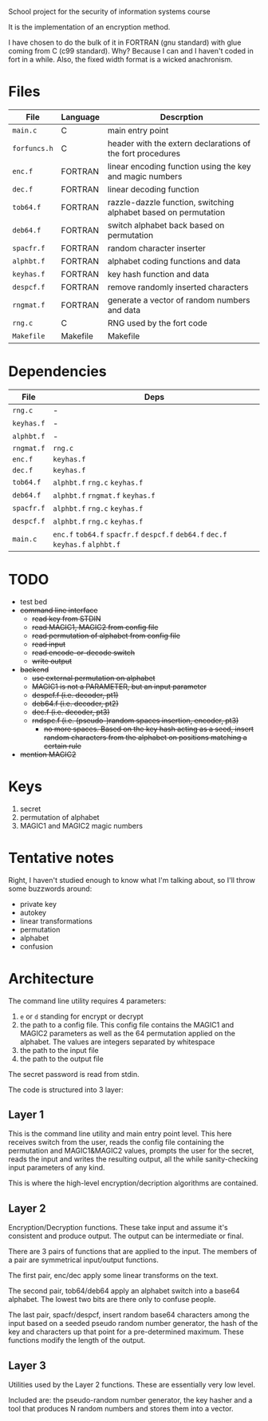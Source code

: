 School project for the security of information systems course

It is the implementation of an encryption method.

I have chosen to do the bulk of it in FORTRAN (gnu standard) with glue coming from C (c99 standard). Why? Because I can and I haven't coded in fort in a while. Also, the fixed width format is a wicked anachronism.

Files
=====

| File | Language | Descrption |
|------|----------|------------|
| `main.c` | C | main entry point |
| `forfuncs.h` | C | header with the extern declarations of the fort procedures |
| `enc.f` | FORTRAN | linear encoding function using the key and magic numbers |
| `dec.f` | FORTRAN | linear decoding function |
| `tob64.f` | FORTRAN | razzle-dazzle function, switching alphabet based on permutation |
| `deb64.f` | FORTRAN | switch alphabet back based on permutation |
| `spacfr.f` | FORTRAN | random character inserter |
| `alphbt.f` | FORTRAN | alphabet coding functions and data |
| `keyhas.f` | FORTRAN | key hash function and data |
| `despcf.f` | FORTRAN | remove randomly inserted characters |
| `rngmat.f` | FORTRAN | generate a vector of random numbers and data |
| `rng.c` | C | RNG used by the fort code |
| `Makefile` | Makefile | Makefile |

Dependencies
============

| File | Deps |
|------|------|
| `rng.c` | - |
| `keyhas.f` | - |
| `alphbt.f` | - |
| `rngmat.f` | `rng.c` |
| `enc.f` | `keyhas.f` |
| `dec.f` | `keyhas.f` |
| `tob64.f` | `alphbt.f` `rng.c` `keyhas.f` |
| `deb64.f` | `alphbt.f` `rngmat.f` `keyhas.f` |
| `spacfr.f` | `alphbt.f` `rng.c`  `keyhas.f` |
| `despcf.f` | `alphbt.f` `rng.c` `keyhas.f` |
| `main.c` | `enc.f` `tob64.f` `spacfr.f` `despcf.f` `deb64.f` `dec.f` `keyhas.f` `alphbt.f` |

TODO
====

* test bed
* ~~command line interface~~
  - ~~read key from STDIN~~
  - ~~read MAGIC1, MAGIC2 from config file~~
  - ~~read permutation of alphabet from config file~~
  - ~~read input~~
  - ~~read encode-or-decode switch~~
  - ~~write output~~
* ~~backend~~
  - ~~use external permutation on alphabet~~
  - ~~MAGIC1 is not a PARAMETER, but an input parameter~~
  - ~~despcf.f (i.e. decoder, pt1)~~
  - ~~deb64.f (i.e. decoder, pt2)~~
  - ~~dec.f (i.e. decoder, pt3)~~
  - ~~rndspc.f (i.e. (pseudo-)random spaces insertion, encoder, pt3)~~
    + ~~no more spaces. Based on the key hash acting as a seed, insert random characters from the alphabet on positions matching a certain rule~~
* ~~mention MAGIC2~~

Keys
====

1. secret
1. permutation of alphabet
1. MAGIC1 and MAGIC2 magic numbers

Tentative notes
===============

Right, I haven't studied enough to know what I'm talking about, so I'll throw some buzzwords around:
* private key
* autokey
* linear transformations
* permutation
* alphabet
* confusion

Architecture
============

The command line utility requires 4 parameters:

1. `e` or `d` standing for encrypt or decrypt
1. the path to a config file. This config file contains the MAGIC1 and MAGIC2 parameters as well as the 64 permutation applied on the alphabet. The values are integers separated by whitespace
1. the path to the input file
1. the path to the output file

The secret password is read from stdin.

The code is structured into 3 layer:

Layer 1  
-------

This is the command line utility and main entry point level. This here receives switch from the user, reads the config file containing the permutation and MAGIC1&MAGIC2 values, prompts the user for the secret, reads the input and writes the resulting output, all the while sanity-checking input parameters of any kind.

This is where the high-level encryption/decription algorithms are contained.

Layer 2
-------

Encryption/Decryption functions. These take input and assume it's consistent and produce output. The output can be intermediate or final.

There are 3 pairs of functions that are applied to the input. The members of a pair are symmetrical input/output functions.

The first pair, enc/dec apply some linear transforms on the text.

The second pair, tob64/deb64 apply an alphabet switch into a base64 alphabet. The lowest two bits are there only to confuse people.

The last pair, spacfr/despcf, insert random base64 characters among the input based on a seeded pseudo random number generator, the hash of the key and characters up that point for a pre-determined maximum. These functions modify the length of the output.

Layer 3
-------

Utilities used by the Layer 2 functions. These are essentially very low level.

Included are: the pseudo-random number generator, the key hasher and a tool that produces N random numbers and stores them into a vector.
